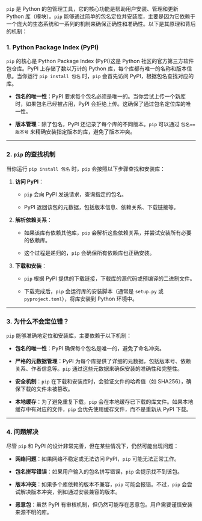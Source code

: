   `pip` 是 Python 的包管理工具，它的核心功能是帮助用户安装、管理和更新 Python 库（模块）。`pip` 能够通过简单的包名定位并安装库，主要是因为它依赖于一个庞大的生态系统和一系列的机制来确保正确性和准确性。以下是其原理和背后的机制：
### 1. **Python Package Index (PyPI)**

`pip` 的核心是 Python Package Index (PyPI)这是 Python 社区的官方第三方软件包仓库。PyPI 上存储了数以万计的 Python 库，每个库都有唯一的名称和版本信息。当你运行 `pip install 包名` 时，`pip` 会首先访问 PyPI，根据包名查找对应的库。

- **包名的唯一性**：PyPI 要求每个包名必须是唯一的。当你尝试上传一个新库时，如果包名已经被占用，PyPI 会拒绝上传。这确保了通过包名定位库的唯一性。
    
- **版本管理**：除了包名，PyPI 还记录了每个库的不同版本。`pip` 可以通过 `包名==版本号` 来精确安装指定版本的库，避免了版本冲突。
---
### 2. **`pip` 的查找机制**

当你运行 `pip install 包名` 时，`pip` 会按照以下步骤查找和安装库：

1. **访问 PyPI**：
    
    - `pip` 会向 PyPI 发送请求，查询指定的包名。
        
    - PyPI 返回该包的元数据，包括版本信息、依赖关系、下载链接等。
        
2. **解析依赖关系**：
    
    - 如果该库有依赖其他库，`pip` 会解析这些依赖关系，并尝试安装所有必要的依赖库。
        
    - 这个过程是递归的，`pip` 会确保所有依赖库也正确安装。
        
3. **下载和安装**：
    
    - `pip` 根据 PyPI 提供的下载链接，下载库的源代码或预编译的二进制文件。
        
    - 下载完成后，`pip` 会运行库的安装脚本（通常是 `setup.py` 或 `pyproject.toml`），将库安装到 Python 环境中。
---
### 3. **为什么不会定位错？**

`pip` 能够准确地定位和安装库，主要依赖于以下机制：

- **包名的唯一性**：PyPI 确保每个包名是唯一的，避免了命名冲突。
    
- **严格的元数据管理**：PyPI 为每个库提供了详细的元数据，包括版本号、依赖关系、作者信息等。`pip` 通过这些元数据来确保安装的准确性和完整性。
    
- **安全机制**：`pip` 在下载和安装库时，会验证文件的哈希值（如 SHA256），确保下载的文件未被篡改。
    
- **本地缓存**：为了避免重复下载，`pip` 会在本地缓存已下载的库文件。如果本地缓存中有对应的文件，`pip` 会优先使用缓存文件，而不是重新从 PyPI 下载。
    

---

### 4. **问题解决**

尽管 `pip` 和 PyPI 的设计非常完善，但在某些情况下，仍然可能出现问题：

- **网络问题**：如果网络不稳定或无法访问 PyPI，`pip` 可能无法正常工作。
    
- **包名拼写错误**：如果用户输入的包名拼写错误，`pip` 会提示找不到该包。
    
- **版本冲突**：如果多个库依赖的版本不兼容，`pip` 可能会报错。不过，`pip` 会尝试解决版本冲突，例如通过安装兼容的版本。
    
- **恶意包**：虽然 PyPI 有审核机制，但仍然可能存在恶意包。用户需要谨慎安装来源不明的库。
